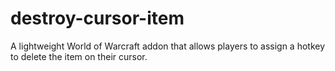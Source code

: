 # destroy-cursor-item
A lightweight World of Warcraft addon that allows players to assign a hotkey to delete the item on their cursor.
